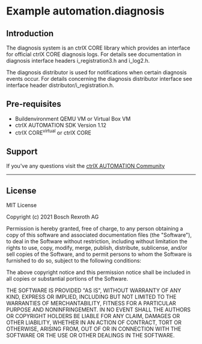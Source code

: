 # Example automation.diagnosis

## Introduction

The diagnosis system is an ctrlX CORE library which provides an interface for official ctrlX CORE diagnosis logs.
For details see documentation in diagnosis interface headers i_registration3.h and i_log2.h.

The diagnosis distributor is used for notifications when certain diagnosis events occur.
For details concerning the diagnosis distributor interface see interface header distributor/i_registration.h.

## Pre-requisites

* Buildenvironment QEMU VM or Virtual Box VM
* ctrlX AUTOMATION SDK Version 1.12
* ctrlX CORE<sup>virtual</sup> or ctrlX CORE

## Support

If you've any questions visit the [ctrlX AUTOMATION Community](https://developer.community.boschrexroth.com/)
___


## License

MIT License

Copyright (c) 2021 Bosch Rexroth AG

Permission is hereby granted, free of charge, to any person obtaining a copy
of this software and associated documentation files (the "Software"), to deal
in the Software without restriction, including without limitation the rights
to use, copy, modify, merge, publish, distribute, sublicense, and/or sell
copies of the Software, and to permit persons to whom the Software is
furnished to do so, subject to the following conditions:

The above copyright notice and this permission notice shall be included in all
copies or substantial portions of the Software.

THE SOFTWARE IS PROVIDED "AS IS", WITHOUT WARRANTY OF ANY KIND, EXPRESS OR
IMPLIED, INCLUDING BUT NOT LIMITED TO THE WARRANTIES OF MERCHANTABILITY,
FITNESS FOR A PARTICULAR PURPOSE AND NONINFRINGEMENT. IN NO EVENT SHALL THE
AUTHORS OR COPYRIGHT HOLDERS BE LIABLE FOR ANY CLAIM, DAMAGES OR OTHER
LIABILITY, WHETHER IN AN ACTION OF CONTRACT, TORT OR OTHERWISE, ARISING FROM,
OUT OF OR IN CONNECTION WITH THE SOFTWARE OR THE USE OR OTHER DEALINGS IN THE
SOFTWARE.